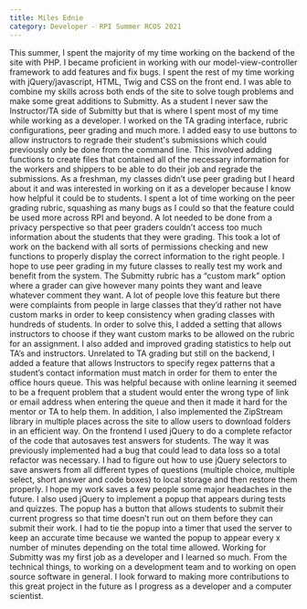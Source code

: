 ```yaml
---
title: Miles Ednie
category: Developer - RPI Summer RCOS 2021
---
```


This summer, I spent the majority of my time working on the backend of the site with PHP. I became proficient in working with our model-view-controller framework to add features and fix bugs. I spent the rest of my time working with jQuery/javascript, HTML, Twig and CSS on the front end. I was able to combine my skills across both ends of the site to solve tough problems and make some great additions to Submitty.
As a student I never saw the Instructor/TA side of Submitty but that is where I spent most of my time while working as a developer. I worked on the TA grading interface, rubric configurations, peer grading and much more. I added easy to use buttons to allow instructors to regrade their student's submissions which could previously only be done from the command line. This involved adding functions to create files that contained all of the necessary information for the workers and shippers to be able to do their job and regrade the submissions. As a freshman, my classes didn’t use peer grading but I heard about it and was interested in working on it as a developer because I know how helpful it could be to students. I spent a lot of time working on the peer grading rubric, squashing as many bugs as I could so that the feature could be used more across RPI and beyond. A lot needed to be done from a privacy perspective so that peer graders couldn’t access too much information about the students that they were grading. This took a lot of work on the backend with all sorts of permissions checking and new functions to properly display the correct information to the right people. I hope to use peer grading in my future classes to really test my work and benefit from the system. The Submitty rubric has a “custom mark” option where a grader can give however many points they want and leave whatever comment they want. A lot of people love this feature but there were complaints from people in large classes that they’d rather not have custom marks in order to keep consistency when grading classes with hundreds of students. In order to solve this, I added a setting that allows instructors to choose if they want custom marks to be allowed on the rubric for an assignment. I also added and improved grading statistics to help out TA’s and instructors. Unrelated to TA grading but still on the backend, I added a feature that allows Instructors to specify regex patterns that a student’s contact information must match in order for them to enter the office hours queue. This was helpful because with online learning it seemed to be a frequent problem that a student would enter the wrong type of link or email address when entering the queue and then it made it hard for the mentor or TA to help them. In addition, I also implemented the ZipStream library in multiple places across the site to allow users to download folders in an efficient way.
On the frontend I used jQuery to do a complete refactor of the code that autosaves test answers for students. The way it was previously implemented had a bug that could lead to data loss so a total refactor was necessary. I had to figure out how to use jQuery selectors to save answers from all different types of questions (multiple choice, multiple select, short answer and code boxes) to local storage and then restore them properly. I hope my work saves a few people some major headaches in the future. I also used jQuery to implement a popup that appears during tests and quizzes. The popup has a button that allows students to submit their current progress so that time doesn’t run out on them before they can submit their work. I had to tie the popup into a timer that used the server to keep an accurate time because we wanted the popup to appear every x number of minutes depending on the total time allowed.
Working for Submitty was my first job as a developer and I learned so much. From the technical things, to working on a development team and to working on open source software in general. I look forward to making more contributions to this great project in the future as I progress as a developer and a computer scientist. 
